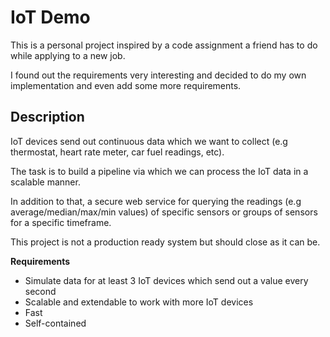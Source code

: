 # IoT Demo

This is a personal project inspired by a code assignment a friend has to do while applying to a new job.

I found out the requirements very interesting and decided to do my own implementation and even add some more requirements.

## Description
IoT devices send out continuous data which we want to collect (e.g thermostat, heart rate meter,
car fuel readings, etc).

The task is to build a pipeline via which we can process the IoT data in a scalable manner.

In addition to that, a secure web service for querying the readings (e.g average/median/max/min values)
of specific sensors or groups of sensors for a specific timeframe.

This project is not a production ready system but should close as it can be.

**Requirements**
- Simulate data for at least 3 IoT devices which send out a value every second
- Scalable and extendable to work with more IoT devices
- Fast
- Self-contained
